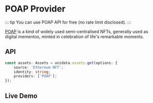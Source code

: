# POAP Provider

<Logos :names="['POAP']" />

::: tip
You can use POAP API for free (no rate limit disclosed).
:::

[POAP](https://poap.xyz/) is a kind of widely used semi-centralised NFTs, generally used as digital mementos, minted in celebration of life's remarkable moments.

## API

```ts
const assets: Assets = unidata.assets.get(options: {
    source: 'Ethereum NFT';
    identity: string;
    providers: ['POAP'];
});
```

## Live Demo

<Assets :source="'Ethereum NFT'" :providers="['POAP']" :defaultIdentity="'0xC8b960D09C0078c18Dcbe7eB9AB9d816BcCa8944'" />

